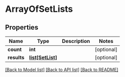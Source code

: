 # ArrayOfSetLists

## Properties
Name | Type | Description | Notes
------------ | ------------- | ------------- | -------------
**count** | **int** |  | [optional] 
**results** | [**list[SetList]**](SetList.md) |  | [optional] 

[[Back to Model list]](../README.md#documentation-for-models) [[Back to API list]](../README.md#documentation-for-api-endpoints) [[Back to README]](../README.md)


